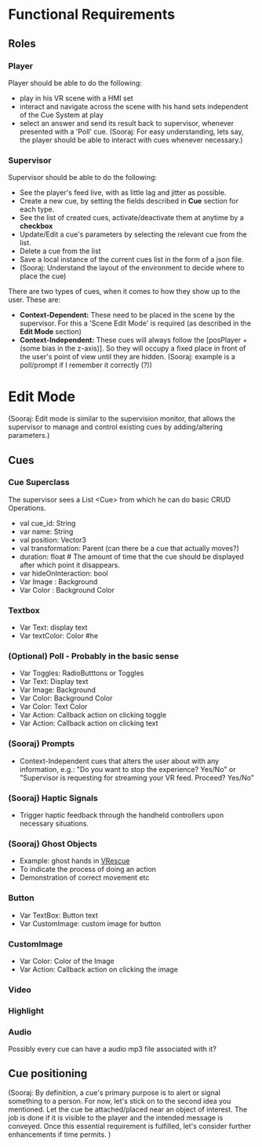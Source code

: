 # Functional Requirements

## Roles

### Player

Player should be able to do the following:

- play in his VR scene with a HMI set
- interact and navigate across the scene with his hand sets independent of the Cue System at play
- select an answer and send its result back to supervisor, whenever presented with a 'Poll' cue. (Sooraj: For easy understanding, lets say, the player should be able to interact with cues whenever necessary.)

### Supervisor

Supervisor should be able to do the following:

- See the player's feed live, with as little lag and jitter as possible.
- Create a new cue, by setting the fields described in **Cue** section for each type.
- See the list of created cues, activate/deactivate them at anytime by a **checkbox**
- Update/Edit a cue's parameters by selecting the relevant cue from the list.
- Delete a cue from the list
- Save a local instance of the current cues list in the form of a json file.
- (Sooraj: Understand the layout of the environment to decide where to place the cue)

There are two types of cues, when it comes to how they show up to the user. These are:

- **Context-Dependent:** These need to be placed in the scene by the supervisor. For this a 'Scene Edit Mode' is required (as described in the **Edit Mode** section)
- **Context-Independent:** These cues will always follow the  [posPlayer + (some bias in the z-axis)]. So they will occupy a fixed place in front of the user's point of view until they are hidden. (Sooraj: example is a poll/prompt if I remember it correctly (?))


# Edit Mode
(Sooraj: Edit mode is similar to the supervision monitor, that allows the supervisor to manage and control existing cues by adding/altering parameters.)

## Cues

### Cue Superclass

The supervisor sees a List \<Cue> from which he can do basic CRUD Operations.

- val cue_id: String
- var name: String
- val position: Vector3
- val transformation: Parent (can there be a cue that actually moves?)
- duration: float # The amount of time that the cue should be displayed after which point it disappears.
- var hideOnInteraction: bool
- Var Image : Background
- Var Color : Background Color

### Textbox

* Var Text: display text
* Var textColor: Color #he

### (Optional) Poll - Probably in the basic sense

- Var Toggles: RadioButttons or Toggles
- Var Text: Display text
- Var Image: Background
- Var Color: Background Color
- Var Color: Text Color
- Var Action: Callback action on clicking toggle
- Var Action: Callback action on clicking text

### (Sooraj) Prompts 

- Context-Independent cues that alters the user about with any information, e.g.: "Do you want to stop the experience? Yes/No" or "Supervisor is requesting for streaming your VR feed. Proceed? Yes/No"

### (Sooraj) Haptic Signals

- Trigger haptic feedback through the handheld controllers upon necessary situations. 

### (Sooraj) Ghost Objects

- Example: ghost hands in [VRescue](http://hci.uni-wuerzburg.de/projects/vrescue/)
- To indicate the process of doing an action 
- Demonstration of correct movement etc 

### Button

* Var TextBox: Button text
* Var CustomImage: custom image for button

### CustomImage

* Var Color: Color of the Image
* Var Action: Callback action on clicking the image

### Video

### Highlight


### Audio

Possibly every cue can have a audio mp3 file associated with it?

## Cue positioning 

(Sooraj: By definition, a cue's primary purpose is to alert or signal something to a person. For now, let's stick on to the second idea you mentioned. Let the cue be attached/placed near an object of interest. The job is done if it is visible to the player and the intended message is conveyed. Once this essential requirement is fulfilled, let's consider further enhancements if time permits.  )
